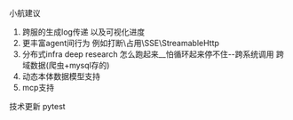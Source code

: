 
小航建议

1. 跨服的生成log传递 以及可视化进度
2. 更丰富agent间行为 例如打断\占用\SSE\StreamableHttp
3. 分布式infra deep research 怎么跑起来__怕循环起来停不住--跨系统调用 跨域数据(爬虫+mysql存的)
4. 动态本体数据模型支持
5. mcp支持

技术更新
pytest


